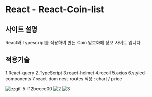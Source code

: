 # React - React-Coin-list

## 사이트 설명
React와 Typescript를 적용하여 만든 Coin 암호화폐 정보 사이트 입니다

## 적용기술
1.React-query
2.TypeScript
3.react-helmet
4.recoil
5.axios
6.styled-components
7.react-dom
  nest-routes 적용 : chart / price

![ezgif-5-f12bcece00](https://user-images.githubusercontent.com/50813871/178668377-f0d6ac8f-3dfa-4113-9806-4b55fab97a7c.gif)
![2](https://user-images.githubusercontent.com/50813871/178668390-d2aad05c-e202-4e4f-b486-3529bdbac9ff.gif)
![3](https://user-images.githubusercontent.com/50813871/178668400-d034b9ff-2210-466c-9ec9-b6b4dafd22a7.gif)

